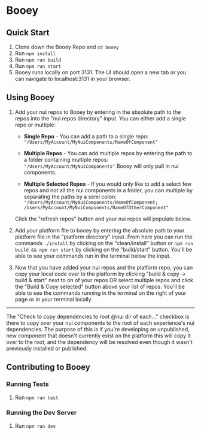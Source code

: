# Booey

## Quick Start

1. Clone down the Booey Repo and `cd booey`
2. Run `npm install`
3. Run `npm run build`
4. Run `npm run start`
5. Booey runs locally on port 3131. The UI should open a new tab or you can navigate to localhost:3131 in your browser.

## Using Booey
1. Add your nui repos to Booey by entering in the absolute path to the repos into the "nui repos directory" input. You can either add a single repo or multiple:

    * **Single Repo** - You can add a path to a single repo:       
        `"/Users/MyAccount/MyNuiComponents/NameOfComponent"`

    * **Multiple Repos** - You can add multiple repos by entering the path to a folder containing multiple repos:
        `"/Users/MyAccount/MyNuiComponents"`
    Booey will only pull in nui components. 

    * **Multiple Selected Repos** - If you would only like to add a select few repos and not all the nui components in a folder, you can multiple by separating the paths by a semi colon:
        `"/Users/MyAccount/MyNuiComponents/NameOfComponent; /Users/MyAccount/MyNuiComponents/NameOfOtherComponent"`

    Click the "refresh repos" button and your nui repos will populate below.


2. Add your platform file to booey by entering the absolute path to your platform file in the "platform directory" input. From here you can run the commands `./install` by clicking on the "clean/install" button or `npm run build && npm run start` by clicking on the "build/start" button. You'll be able to see your commands run in the terminal below the input.


3. Now that you have added your nui repos and the platform repo, you can copy your local code over to the platform by clicking "build & copy -> build & start" next to on of your repos OR select multiple repos and click the "Build & Copy selected" button above your list of repos. You'll be able to see the commands running in the terminal on the right of your page or in your terminal locally.

---

The "Check to copy dependencies to root @nui dir of each..." checkbox is there to copy over your nui components to the root of each experience's nui dependencies. The purpose of this is if you're developing an unpublished, new component that doesn't currently exist on the platform this will copy it over to the root, and the dependency will be resolved even though it wasn't previously installed or published.


## Contributing to Booey

### Running Tests
1. Run `npm run test`

### Running the Dev Server
1. Run `npm run dev`

